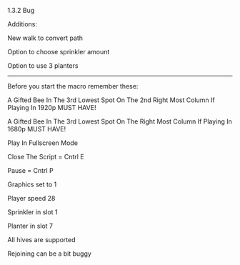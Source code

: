 1.3.2 Bug

Additions:

New walk to convert path

Option to choose sprinkler amount

Option to use 3 planters

-------------------------------------------------------

Before you start the macro remember these:

A Gifted Bee In The 3rd Lowest Spot On The 2nd Right Most Column If Playing In 1920p MUST HAVE! 

A Gifted Bee In The 3rd Lowest Spot On The Right Most Column If Playing In 1680p MUST HAVE!

Play In Fullscreen Mode

Close The Script = Cntrl E

Pause = Cntrl P

Graphics set to 1

Player speed 28

Sprinkler in slot 1

Planter in slot 7

All hives are supported 

Rejoining can be a bit buggy
